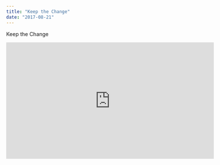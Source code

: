```yaml
---
title: "Keep the Change"
date: "2017-08-21"
---
```


Keep the Change

<iframe width="560" height="315" src="https://www.youtube.com/embed/4SZl1r2O_bY" frameborder="0" allowfullscreen></iframe>